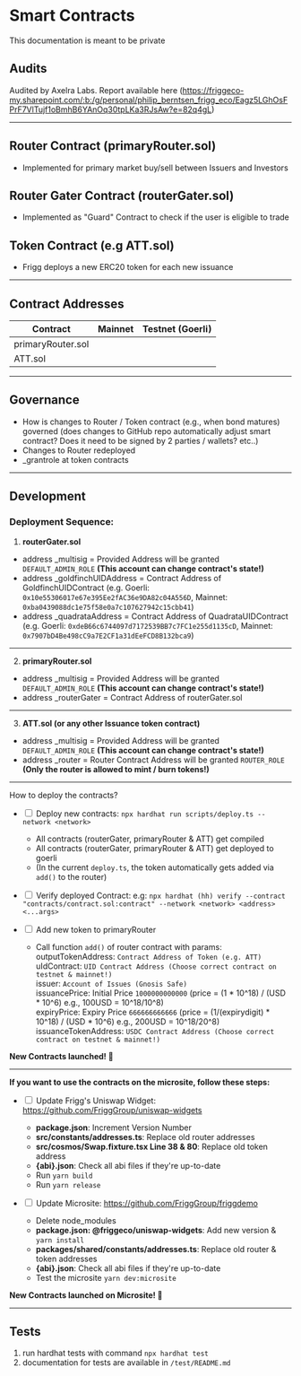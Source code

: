 # Smart Contracts

This documentation is meant to be private

## Audits

Audited by Axelra Labs. Report available here (https://friggeco-my.sharepoint.com/:b:/g/personal/philip_berntsen_frigg_eco/Eagz5LGhOsFPrF7VlTujf1oBmhB6YAnOq30tpLKa3RJsAw?e=82q4gL)

---

## Router Contract (primaryRouter.sol)

- Implemented for primary market buy/sell between Issuers and Investors

## Router Gater Contract (routerGater.sol)

- Implemented as "Guard" Contract to check if the user is eligible to trade

## Token Contract (e.g ATT.sol)

- Frigg deploys a new ERC20 token for each new issuance

---

## Contract Addresses

| Contract          | Mainnet | Testnet (Goerli) |
| ----------------- | :-----: | ---------------: |
| primaryRouter.sol |         |                  |
| ATT.sol           |         |                  |

---

## Governance

- How is changes to Router / Token contract (e.g., when bond matures) governed (does changes to GitHub repo automatically adjust smart contract? Does it need to be signed by 2 parties / wallets? etc..)
- Changes to Router redeployed
- \_grantrole at token contracts

---

## Development

### Deployment Sequence:

1. **routerGater.sol**

- address \_multisig = Provided Address will be granted `DEFAULT_ADMIN_ROLE` **(This account can change contract's state!)**
- address \_goldfinchUIDAddress = Contract Address of GoldfinchUIDContract (e.g. Goerli: `0x10e55306017e67e395Ee2fAC36e9DA82c04A556D`, Mainnet: `0xba0439088dc1e75f58e0a7c107627942c15cbb41`)
- address \_quadrataAddress = Contract Address of QuadrataUIDContract (e.g. Goerli: `0xdeB66c6744097d7172539BB7c7FC1e255d1135cD`, Mainnet: `0x7907bD4Be498cC9a7E2CF1a31dEeFCD8B132bca9`)

---

2. **primaryRouter.sol**

- address \_multisig = Provided Address will be granted `DEFAULT_ADMIN_ROLE` **(This account can change contract's state!)**
- address \_routerGater = Contract Address of routerGater.sol

---

3. **ATT.sol (or any other Issuance token contract)**

- address \_multisig = Provided Address will be granted `DEFAULT_ADMIN_ROLE` **(This account can change contract's state!)**
- address \_router = Router Contract Address will be granted `ROUTER_ROLE` **(Only the router is allowed to mint / burn tokens!)**

---

How to deploy the contracts?

- <input type="checkbox"> Deploy new contracts: `npx hardhat run scripts/deploy.ts --network <network>`

  - All contracts (routerGater, primaryRouter & ATT) get compiled
  - All contracts (routerGater, primaryRouter & ATT) get deployed to goerli
  - (In the current `deploy.ts`, the token automatically gets added via `add()` to the router)

- <input type="checkbox"> Verify deployed Contract: e.g: `npx hardhat (hh) verify --contract "contracts/contract.sol:contract" --network <network> <address> <...args>`

- <input type="checkbox"> Add new token to primaryRouter
  - Call function `add()` of router contract with params: <br>
    outputTokenAddress: `Contract Address of Token (e.g. ATT)` <br>
    uIdContract: `UID Contract Address (Choose correct contract on testnet & mainnet!)` <br>
    issuer: `Account of Issues (Gnosis Safe)` <br>
    issuancePrice: Initial Price `1000000000000` (price = (1 \* 10^18) / (USD \* 10^6) e.g., 100USD = 10^18/10^8) <br>
    expiryPrice: Expiry Price `666666666666` (price = (1/(expirydigit) \* 10^18) / (USD \* 10^6) e.g., 200USD = 10^18/20^8) <br>
    issuanceTokenAddress: `USDC Contract Address (Choose correct contract on testnet & mainnet!)` <br>

**New Contracts launched! 🚀**

---

**If you want to use the contracts on the microsite, follow these steps:**

- <input type="checkbox"> Update Frigg's Uniswap Widget: https://github.com/FriggGroup/uniswap-widgets

  - **package.json**: Increment Version Number
  - **src/constants/addresses.ts**: Replace old router addresses
  - **src/cosmos/Swap.fixture.tsx Line 38 & 80**: Replace old token address
  - **{abi}.json**: Check all abi files if they're up-to-date
  - Run `yarn build`
  - Run `yarn release`

- <input type="checkbox"> Update Microsite: https://github.com/FriggGroup/friggdemo
  - Delete node_modules
  - **package.json: @friggeco/uniswap-widgets**: Add new version & `yarn install`
  - **packages/shared/constants/addresses.ts**: Replace old router & token addresses
  - **{abi}.json**: Check all abi files if they're up-to-date
  - Test the microsite `yarn dev:microsite` <br>

**New Contracts launched on Microsite! 🚀**

---

## Tests

1. run hardhat tests with command `npx hardhat test`
2. documentation for tests are available in `/test/README.md`
